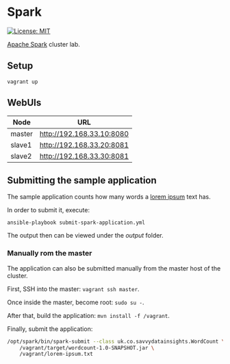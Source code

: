 # Spark

[![License: MIT](https://img.shields.io/badge/License-MIT-yellow.svg)](https://opensource.org/licenses/MIT)

[Apache Spark](https://spark.apache.org) cluster lab.

## Setup

`vagrant up`

## WebUIs

| Node | URL |
| ---- | --- |
| master | <http://192.168.33.10:8080> |
| slave1 | <http://192.168.33.20:8081> |
| slave2 | <http://192.168.33.30:8081> |

## Submitting the sample application

The sample application counts how many words a [lorem ipsum](https://www.lipsum.com) text has.

In order to submit it, execute:

`ansible-playbook submit-spark-application.yml`

The output then can be viewed under the *output* folder.

### Manually rom the master

The application can also be submitted manually from the master host of the cluster.

First, SSH into the master: `vagrant ssh master`.

Once inside the master, become root: `sudo su -`.

After that, build the application: `mvn install -f /vagrant`.

Finally, submit the application:

```bash
/opt/spark/bin/spark-submit --class uk.co.savvydatainsights.WordCount \
    /vagrant/target/wordcount-1.0-SNAPSHOT.jar \
    /vagrant/lorem-ipsum.txt
```